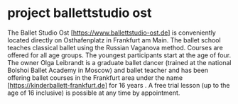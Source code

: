 # project ballettstudio ost
The Ballet Studio Ost [https://www.ballettstudio-ost.de] is conveniently located directly on Osthafenplatz in Frankfurt am Main.
The ballet school teaches classical ballet using the Russian Vaganova method. Courses are offered for all age groups. The youngest participants start at the age of four.
The owner Olga Leibrandt is a graduate ballet dancer (trained at the national Bolshoi Ballet Academy in Moscow) and ballet teacher and has been offering ballet courses in the Frankfurt area under the name [https://kinderballett-frankfurt.de] for 16 years .
A free trial lesson (up to the age of 16 inclusive) is possible at any time by appointment.




       
